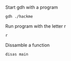 
Start gdh with a program

```bash
gdh ./hackme
```

Run program with the letter r

```bash
r
```

Dissamble a function

```bash
disas main
```
